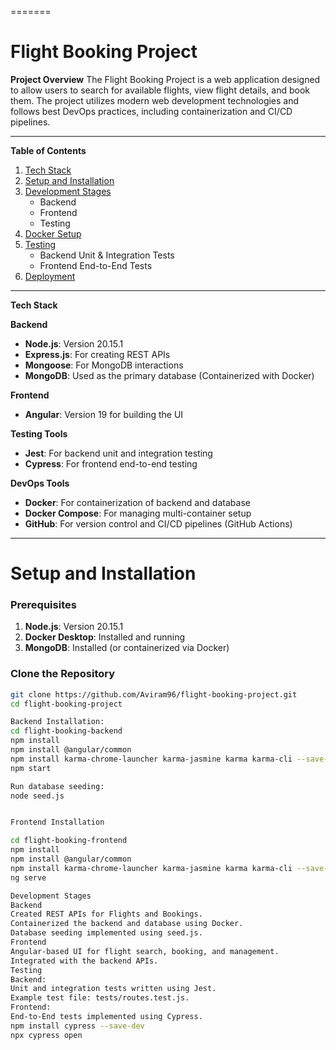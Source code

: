 
=======
# Flight Booking Project

**Project Overview**
The Flight Booking Project is a web application designed to allow users to search for available flights, view flight details, and book them. The project utilizes modern web development technologies and follows best DevOps practices, including containerization and CI/CD pipelines.

---

**Table of Contents**
1. [Tech Stack](#tech-stack)
2. [Setup and Installation](#setup-and-installation)
3. [Development Stages](#development-stages)
    - Backend
    - Frontend
    - Testing
4. [Docker Setup](#docker-setup)
5. [Testing](#testing)
    - Backend Unit & Integration Tests
    - Frontend End-to-End Tests
6. [Deployment](#deployment)

---

**Tech Stack**

**Backend**
- **Node.js**: Version 20.15.1
- **Express.js**: For creating REST APIs
- **Mongoose**: For MongoDB interactions
- **MongoDB**: Used as the primary database (Containerized with Docker)

**Frontend**
- **Angular**: Version 19 for building the UI

**Testing Tools**
- **Jest**: For backend unit and integration testing
- **Cypress**: For frontend end-to-end testing

**DevOps Tools**
- **Docker**: For containerization of backend and database
- **Docker Compose**: For managing multi-container setup
- **GitHub**: For version control and CI/CD pipelines (GitHub Actions)

---
# **Setup and Installation**

### **Prerequisites**
1. **Node.js**: Version 20.15.1
2. **Docker Desktop**: Installed and running
3. **MongoDB**: Installed (or containerized via Docker)

### **Clone the Repository**
```bash
git clone https://github.com/Aviram96/flight-booking-project.git
cd flight-booking-project

Backend Installation:
cd flight-booking-backend
npm install
npm install @angular/common
npm install karma-chrome-launcher karma-jasmine karma karma-cli --save-dev
npm start

Run database seeding:
node seed.js


Frontend Installation

cd flight-booking-frontend
npm install
npm install @angular/common
npm install karma-chrome-launcher karma-jasmine karma karma-cli --save-dev
ng serve

Development Stages
Backend
Created REST APIs for Flights and Bookings.
Containerized the backend and database using Docker.
Database seeding implemented using seed.js.
Frontend
Angular-based UI for flight search, booking, and management.
Integrated with the backend APIs.
Testing
Backend:
Unit and integration tests written using Jest.
Example test file: tests/routes.test.js.
Frontend:
End-to-End tests implemented using Cypress.
npm install cypress --save-dev
npx cypress open

